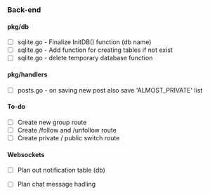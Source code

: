 ### Back-end

#### pkg/db

- [ ] sqlite.go - Finalize InitDB() function (db name)
- [ ] sqlite.go - Add function for creating tables if not exist
- [ ] sqlite.go - delete temporary database function

#### pkg/handlers

- [ ] posts.go - on saving new post also save 'ALMOST_PRIVATE' list

#### To-do

- [ ] Create new group route
- [ ] Create /follow and /unfollow route
- [ ] Create private / public switch route

#### Websockets

- [ ] Plan out notification table (db)
- [ ] Plan chat message hadling

